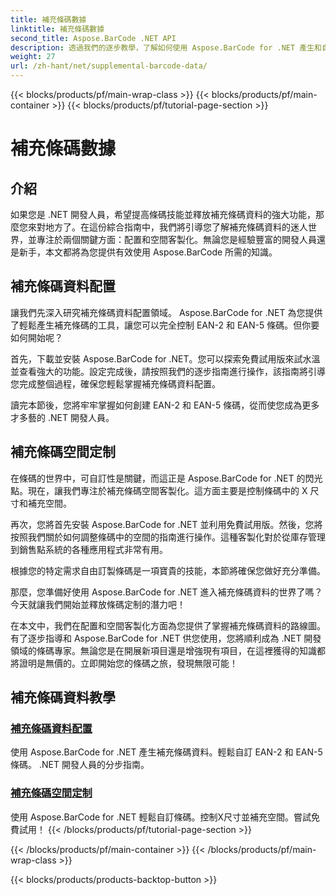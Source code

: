 ```yaml
---
title: 補充條碼數據
linktitle: 補充條碼數據
second_title: Aspose.BarCode .NET API
description: 透過我們的逐步教學，了解如何使用 Aspose.BarCode for .NET 產生和自訂補充條碼資料。立即增強您的條碼技能！
weight: 27
url: /zh-hant/net/supplemental-barcode-data/
---
```


{{< blocks/products/pf/main-wrap-class >}}
{{< blocks/products/pf/main-container >}}
{{< blocks/products/pf/tutorial-page-section >}}

# 補充條碼數據


## 介紹

如果您是 .NET 開發人員，希望提高條碼技能並釋放補充條碼資料的強大功能，那麼您來對地方了。在這份綜合指南中，我們將引導您了解補充條碼資料的迷人世界，並專注於兩個關鍵方面：配置和空間客製化。無論您是經驗豐富的開發人員還是新手，本文都將為您提供有效使用 Aspose.BarCode 所需的知識。

## 補充條碼資料配置

讓我們先深入研究補充條碼資料配置領域。 Aspose.BarCode for .NET 為您提供了輕鬆產生補充條碼的工具，讓您可以完全控制 EAN-2 和 EAN-5 條碼。但你要如何開始呢？ 

首先，下載並安裝 Aspose.BarCode for .NET。您可以探索免費試用版來試水溫並查看強大的功能。設定完成後，請按照我們的逐步指南進行操作，該指南將引導您完成整個過程，確保您輕鬆掌握補充條碼資料配置。

讀完本節後，您將牢牢掌握如何創建 EAN-2 和 EAN-5 條碼，從而使您成為更多才多藝的 .NET 開發人員。

## 補充條碼空間定制

在條碼的世界中，可自訂性是關鍵，而這正是 Aspose.BarCode for .NET 的閃光點。現在，讓我們專注於補充條碼空間客製化。這方面主要是控制條碼中的 X 尺寸和補充空間。

再次，您將首先安裝 Aspose.BarCode for .NET 並利用免費試用版。然後，您將按照我們關於如何調整條碼中的空間的指南進行操作。這種客製化對於從庫存管理到銷售點系統的各種應用程式非常有用。

根據您的特定需求自由訂製條碼是一項寶貴的技能，本節將確保您做好充分準備。

那麼，您準備好使用 Aspose.BarCode for .NET 進入補充條碼資料的世界了嗎？今天就讓我們開始並釋放條碼定制的潛力吧！

在本文中，我們在配置和空間客製化方面為您提供了掌握補充條碼資料的路線圖。有了逐步指導和 Aspose.BarCode for .NET 供您使用，您將順利成為 .NET 開發領域的條碼專家。無論您是在開展新項目還是增強現有項目，在這裡獲得的知識都將證明是無價的。立即開始您的條碼之旅，發現無限可能！

## 補充條碼資料教學
### [補充條碼資料配置](./supplemental-barcode-data-configuration/)
使用 Aspose.BarCode for .NET 產生補充條碼資料。輕鬆自訂 EAN-2 和 EAN-5 條碼。 .NET 開發人員的分步指南。
### [補充條碼空間定制](./supplemental-barcode-space-customization/)
使用 Aspose.BarCode for .NET 輕鬆自訂條碼。控制X尺寸並補充空間。嘗試免費試用！
{{< /blocks/products/pf/tutorial-page-section >}}

{{< /blocks/products/pf/main-container >}}
{{< /blocks/products/pf/main-wrap-class >}}

{{< blocks/products/products-backtop-button >}}
